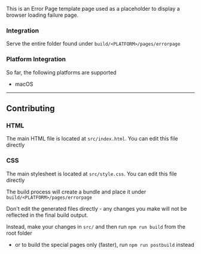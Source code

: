 This is an Error Page template page used as a placeholder to display a browser loading failure page.

### Integration

Serve the entire folder found under `build/<PLATFORM>/pages/errorpage`

### Platform Integration

So far, the following platforms are supported

- macOS

---

## Contributing

### HTML
The main HTML file is located at `src/index.html`. You can edit this file directly

### CSS
The main stylesheet is located at `src/style.css`. You can edit this file directly

The build process will create a bundle and place it under `build/<PLATFORM>/pages/errorpage`

Don't edit the generated files directly - any changes you make will not be reflected in the final build output. 

Instead, make your changes in `src/` and then run `npm run build` from the root folder
  - or to build the special pages only (faster), run `npm run postbuild` instead

